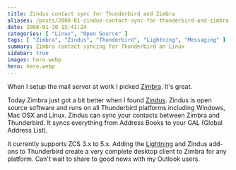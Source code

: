 ```yaml
---
title: Zindus contact sync for Thunderbird and Zimbra
aliases: /posts/2008-01-zindus-contact-sync-for-thunderbird-and-zimbra
date: 2008-01-10 15:41:24
categories: [ "Linux", "Open Source" ]
tags: [ "Zimbra", "Zindus", "Thunderbird", "Lightning", "Messaging" ]
summary: Zimbra contact syncing for Thunderbird on Linux
sidebar: true
images: hero.webp
hero: hero.webp
---
```


When I setup the mail server at work I picked [Zimbra](http://www.zimbra.com/).
It's great.

Today Zimbra just got a bit better when I found [Zindus](http://www.zindus.com).
Zindus is open source software and runs on all Thunderbird platforms including
Windows, Mac OSX and Linux. Zindus can sync your contacts between Zimbra and
Thunderbird. It syncs everything from Address Books to your GAL (Global Address List).

It currently supports ZCS 3.x to 5.x. Adding the [Lightning](http://www.mozilla.org/projects/calendar/)
and Zindus add-ons to Thunderbird create a very complete desktop client to
Zimbra for any platform. Can't wait to share to good news with my Outlook users.
